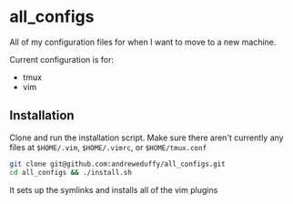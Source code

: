all_configs
============

All of my configuration files for when I want to move to a new machine.

Current configuration is for:

* tmux
* vim

Installation
--------------

Clone and run the installation script. Make sure there aren't currently any files at `$HOME/.vim`, `$HOME/.vimrc`, or `$HOME/tmux.conf`

```bash
git clone git@github.com:andreweduffy/all_configs.git
cd all_configs && ./install.sh
```

It sets up the symlinks and installs all of the vim plugins
